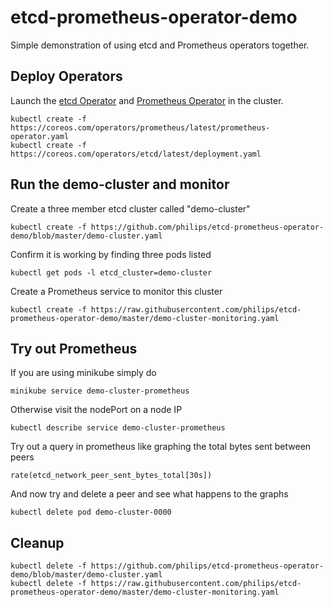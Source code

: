 # etcd-prometheus-operator-demo

Simple demonstration of using etcd and Prometheus operators together.

## Deploy Operators

Launch the [etcd Operator](https://coreos.com/blog/introducing-the-etcd-operator.html) and [Prometheus Operator](https://coreos.com/blog/the-prometheus-operator.html) in the cluster.


```
kubectl create -f https://coreos.com/operators/prometheus/latest/prometheus-operator.yaml
kubectl create -f https://coreos.com/operators/etcd/latest/deployment.yaml
```

## Run the demo-cluster and monitor

Create a three member etcd cluster called "demo-cluster"

```
kubectl create -f https://github.com/philips/etcd-prometheus-operator-demo/blob/master/demo-cluster.yaml
```

Confirm it is working by finding three pods listed

```
kubectl get pods -l etcd_cluster=demo-cluster
```

Create a Prometheus service to monitor this cluster

```
kubectl create -f https://raw.githubusercontent.com/philips/etcd-prometheus-operator-demo/master/demo-cluster-monitoring.yaml
```

## Try out Prometheus

If you are using minikube simply do 

```
minikube service demo-cluster-prometheus
```

Otherwise visit the nodePort on a node IP

```
kubectl describe service demo-cluster-prometheus
```

Try out a query in prometheus like graphing the total bytes sent between peers

```
rate(etcd_network_peer_sent_bytes_total[30s])
```

And now try and delete a peer and see what happens to the graphs

```
kubectl delete pod demo-cluster-0000
```

## Cleanup

```
kubectl delete -f https://github.com/philips/etcd-prometheus-operator-demo/blob/master/demo-cluster.yaml
kubectl delete -f https://raw.githubusercontent.com/philips/etcd-prometheus-operator-demo/master/demo-cluster-monitoring.yaml
```
